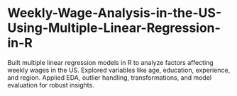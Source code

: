 # Weekly-Wage-Analysis-in-the-US-Using-Multiple-Linear-Regression-in-R
Built multiple linear regression models in R to analyze factors affecting weekly wages in the US. Explored variables like age, education, experience, and region. Applied EDA, outlier handling, transformations, and model evaluation for robust insights.
